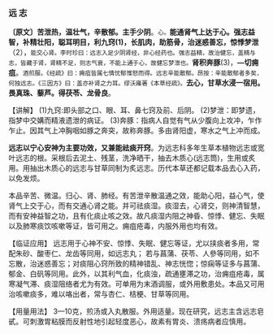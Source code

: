 ### 远 志

**〔原文〕苦泄热，温壮气，辛散郁。主手少阴**。<small>心。</small>**能通肾气上达于心。强志益智，补精壮阳，聪耳明目，利九窍(1)，长肌肉，助筋骨，治迷惑善忘，惊悸梦泄**（2），<small>能交心肾。李时珍曰：远志入足少阴肾经，非心经药也。强志益精，故治健忘，盖精与志，皆藏于肾，肾精不足，则志气衰，不能上通于心，故健忘梦泄也。</small>**肾积奔豚**(3)，**—切痈疽**。<small>酒煎服。《经疏》曰：痈疽皆属七情忧郁惟怒而得。远志辛能散郁。昂按：辛能散郁者多矣，何独远志。《三因方》曰：盖亦补肾之力耳。缪沃雍著《本草经疏》。</small>**去心，甘草水浸一宿用。畏真珠、藜芦。得茯苓、龙骨良**。

【讲解】	(1)九窍:即头部之口、眼、耳、鼻七窍及前、后阴。 (2)梦泄：即梦遗，指梦中交媾而精液遗泄的病证。
(3)奔豚：指病人自觉有气从少腹向上攻冲，乍作乍止。因其气上冲胸咽如豚之奔突，故称奔豚。多由肾阳虚，寒水之气上冲而成。

**远志以宁心安神为主要功效，又兼能祛痰开窍**。为远志科多年生草本植物远志或宽叶远志的根。采根后去泥土、残茎，洗净晒干，抽去木质心(远志筒)，生用或炙用。用抽出木质心的远志与甘草同制为炙远志。历代本草还都记载本品去心入药，以免发烦。

本品辛苦、微温。归心、肾、肺经。有苦泄辛散温通之效，能助心阳，益心气，使肾气上交于心，而有交通心肾之能。并可祛痰湿。痰湿去，心肾交，则神清智慧，而有安神益智之功，且有化痰止咳之效。故凡痰湿内阻之神昏、惊悸、健忘、失眠以及肺寒痰饮咳嗽等证，皆可用之。痈疽疮毒，内服外用也均有效。

【临证应用】 远志用于心神不安、惊悸、失眠、健忘等证，尤以挟痰者多用，常配朱砂、酸枣仁、龙齿等同用，如远志丸； 若与菖蒲、茯苓、人參等同用，如不忘散，治迷惑善忘；对痰阻心窍所致的精神错乱、神志恍惚；惊痫等证多与菖蒲、郁金、白矾等同用。此外，以其利气血，化痰浊，疏通壅滞之功，治痈疽疮毒，属寒凝气滞、痰湿阻络者尤为有效。可单用为末酒调服，或外用敷患处。本品又可用治咳嗽痰多，难以咯出者，常与杏仁、桔梗、甘草等同用。

【用量用法】 3—10克，煎汤或入丸散服。外用适量。现在研究，远志主含远志皂甙。可刺激胃粘膜而反射性地引起轻度恶心，故素有胃炎、溃疡病者应慎用。
